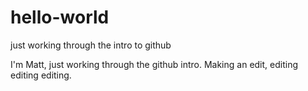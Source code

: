 # hello-world
just working through the intro to github

I'm Matt, just working through the github intro. Making an edit, editing editing editing.
